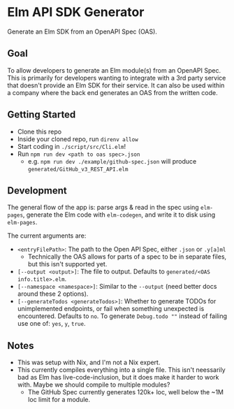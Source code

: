 # Elm API SDK Generator

Generate an Elm SDK from an OpenAPI Spec (OAS).

## Goal

To allow developers to generate an Elm module(s) from an OpenAPI Spec. This is primarily for developers wanting to integrate with a 3rd party service that doesn't provide an Elm SDK for their service. It can also be used within a company where the back end generates an OAS from the written code.

## Getting Started

- Clone this repo
- Inside your cloned repo, run `direnv allow`
- Start coding in `./script/src/Cli.elm`!
- Run `npm run dev <path to oas spec>.json`
  - e.g. `npm run dev ./example/github-spec.json` will produce `generated/GitHub_v3_REST_API.elm`

## Development

The general flow of the app is: parse args & read in the spec using `elm-pages`, generate the Elm code with `elm-codegen`, and write it to disk using `elm-pages`.

The current arguments are:

- `<entryFilePath>`: The path to the Open API Spec, either `.json` or `.y[a]ml`
  - Technically the OAS allows for parts of a spec to be in separate files, but this isn't supported yet.
- `[--output <output>]`: The file to output. Defaults to `generated/<OAS info.title>.elm`.
- `[--namespace <namespace>]`: Similar to the `--output` (need better docs around these 2 options).
- `[--generateTodos <generateTodos>]`: Whether to generate TODOs for unimplemented endpoints, or fail when something unexpected is encountered. Defaults to `no`. To generate `Debug.todo ""` instead of failing use one of: `yes`, `y`, `true`.

## Notes

- This was setup with Nix, and I'm not a Nix expert.
- This currently compiles everything into a single file. This isn't neessarily bad as Elm has live-code-inclusion, but it does make it harder to work with. Maybe we should compile to multiple modules?
  - The GitHub Spec currently generates 120k+ loc, well below the ~1M loc limit for a module.
